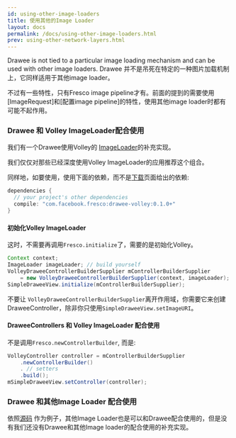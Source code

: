 ```yaml
---
id: using-other-image-loaders
title: 使用其他的Image Loader
layout: docs
permalink: /docs/using-other-image-loaders.html
prev: using-other-network-layers.html
---
```


Drawee is not tied to a particular image loading mechanism and can be used with other image loaders.
Drawee 并不是吊死在特定的一种图片加载机制上，它同样适用于其他image loader。

不过有一些特性，只有Fresco image pipeline才有。前面的提到的需要使用[ImageRequest]和[配置image
pipeline]的特性，使用其他image loader时都有可能不起作用。

### Drawee 和 Volley ImageLoader配合使用

我们有一个Drawee使用Volley的 [ImageLoader](https://developer.android.com/training/volley/request.html)的补充实现。 

我们仅仅对那些已经深度使用Volley ImageLoader的应用推荐这个组合。

同样地，如要使用，使用下面的依赖，而不是[下载](download-fresco.html)页面给出的依赖:

```groovy
dependencies {
  // your project's other dependencies
  compile: "com.facebook.fresco:drawee-volley:0.1.0+"
}
```

#### 初始化Volley ImageLoader

这时，不需要再调用`Fresco.initialize`了，需要的是初始化Volley。

```java
Context context;
ImageLoader imageLoader; // build yourself
VolleyDraweeControllerBuilderSupplier mControllerBuilderSupplier
    = new VolleyDraweeControllerBuilderSupplier(context, imageLoader);
SimpleDraweeView.initialize(mControllerBuilderSupplier);
```

不要让 `VolleyDraweeControllerBuilderSupplier`离开作用域，你需要它来创建DraweeController，除非你只使用`SimpleDraweeView.setImageURI`。

#### DraweeControllers 和 Volley ImageLoader 配合使用

不是调用`Fresco.newControllerBuilder`, 而是:

```java
VolleyController controller = mControllerBuilderSupplier
    .newControllerBuilder()
    . // setters
    .build();
mSimpleDraweeView.setController(controller);
```

### Drawee 和其他Image Loader 配合使用

依照[源码](https://github.com/facebook/fresco/tree/master/drawee-backends/drawee-volley/src/main/java/com/facebook/drawee/backends/volley) 作为例子，其他Image Loader也是可以和Drawee配合使用的，但是没有我们还没有Drawee和其他Image loader的配合使用的补充实现。
